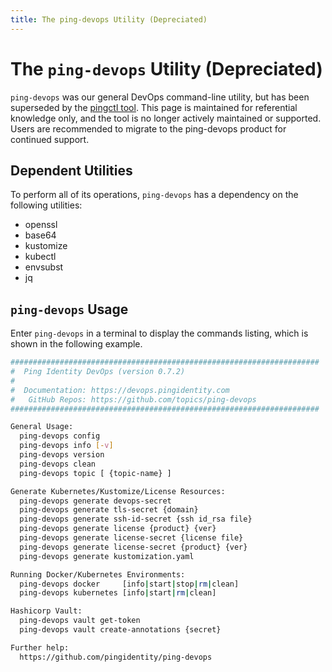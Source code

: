 ```yaml
---
title: The ping-devops Utility (Depreciated)
---
```

# The `ping-devops` Utility (Depreciated)

`ping-devops` was our general DevOps command-line utility, but has been superseded by the [pingctl tool](pingctlUtil.md). This page is maintained for referential knowledge only, and the tool is no longer actively maintained or supported. Users are recommended to migrate to the ping-devops product for continued support.

## Dependent Utilities

To perform all of its operations, `ping-devops` has a dependency on the following utilities:

* openssl
* base64
* kustomize
* kubectl
* envsubst
* jq

## `ping-devops` Usage

Enter `ping-devops` in a terminal to display the commands listing, which is shown in the following example.

```sh
#####################################################################
#  Ping Identity DevOps (version 0.7.2)
#
#  Documentation: https://devops.pingidentity.com
#   GitHub Repos: https://github.com/topics/ping-devops
#####################################################################

General Usage:
  ping-devops config
  ping-devops info [-v]
  ping-devops version
  ping-devops clean
  ping-devops topic [ {topic-name} ]

Generate Kubernetes/Kustomize/License Resources:
  ping-devops generate devops-secret
  ping-devops generate tls-secret {domain}
  ping-devops generate ssh-id-secret {ssh id_rsa file}
  ping-devops generate license {product} {ver}
  ping-devops generate license-secret {license file}
  ping-devops generate license-secret {product} {ver}
  ping-devops generate kustomization.yaml

Running Docker/Kubernetes Environments:
  ping-devops docker     [info|start|stop|rm|clean]
  ping-devops kubernetes [info|start|rm|clean]

Hashicorp Vault:
  ping-devops vault get-token
  ping-devops vault create-annotations {secret}

Further help:
  https://github.com/pingidentity/ping-devops
```

